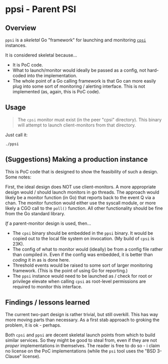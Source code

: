 # ppsi - Parent PSI

## Overview

``ppsi`` is a *skeletal* Go "framework" for launching and monitoring [``cpsi``](../cpsi/Readme.md) instances.

It is considered skeletal because...

- It is PoC code.
- What to launch/monitor would ideally be passed as a config, not hard-coded into the implementation.
- The whole point of a Go calling framework is that Go can more easily plug into some sort of monitoring / alerting interface. This is not implemented (as, again, this is PoC code).

## Usage

> The ``cpsi`` monitor must exist (in the peer "cpsi" directory). This binary will attempt to launch client-monitors from that directory.

Just call it:

``./ppsi``

## (Suggestions) Making a production instance

This is PoC code that is designed to show the feasibility of such a design. Some notes:

First, the ideal design does NOT use client-monitors. A more appropriate design would / should launch monitors in go threads. The approach would likely be a monitor function (in Go) that reports back to the event Q via a chan. The monitor function would either use the syscall module, or more likely a CGO call to the ``poll()`` function. All other functionality should be fine from the Go standard library.

*If* a parent-monitor design is used, then...

- The ``cpsi`` binary should be embedded in the ``ppsi`` binary. It would be copied out to the local file system on invocation. (My build of ``cpsi`` is 23K).
- The config of what to monitor would (ideally) be from a config file rather than compiled in. Even if the config was embedded, it is better than *coding* it in as is done here.
- Threshold events would be raised to some sort of larger monitoring framework. (This is the point of using Go for reporting.)
- The ``ppsi`` instance would need to be launched as / check for root or privilege elevate when calling ``cpsi`` as root-level permissions are required to monitor this interface.

## Findings / lessons learned

The current two-part design is rather trivial, but still overkill. This has way more moving parts than necessary. As a first stab approach to groking the problem, it is ok - perhaps.

Both ``cpsi`` and ``ppsi`` are decent skeletal launch points from which to build similar services. So they might be good to steal from, even if they are not *proper* implementations in themselves. The reader is free to do so - i claim no license on the PoC implementations (while the ``psi`` tool uses the "BSD 3-Clause" license).

